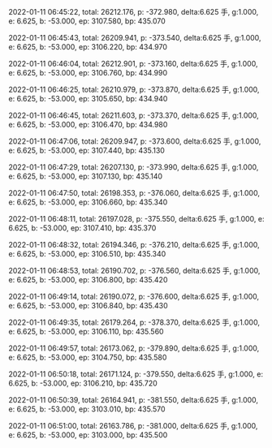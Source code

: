 2022-01-11 06:45:22, total: 26212.176, p: -372.980, delta:6.625 手, g:1.000, e: 6.625, b: -53.000, ep: 3107.580, bp: 435.070

2022-01-11 06:45:43, total: 26209.941, p: -373.540, delta:6.625 手, g:1.000, e: 6.625, b: -53.000, ep: 3106.220, bp: 434.970

2022-01-11 06:46:04, total: 26212.901, p: -373.160, delta:6.625 手, g:1.000, e: 6.625, b: -53.000, ep: 3106.760, bp: 434.990

2022-01-11 06:46:25, total: 26210.979, p: -373.870, delta:6.625 手, g:1.000, e: 6.625, b: -53.000, ep: 3105.650, bp: 434.940

2022-01-11 06:46:45, total: 26211.603, p: -373.370, delta:6.625 手, g:1.000, e: 6.625, b: -53.000, ep: 3106.470, bp: 434.980

2022-01-11 06:47:06, total: 26209.947, p: -373.600, delta:6.625 手, g:1.000, e: 6.625, b: -53.000, ep: 3107.440, bp: 435.130

2022-01-11 06:47:29, total: 26207.130, p: -373.990, delta:6.625 手, g:1.000, e: 6.625, b: -53.000, ep: 3107.130, bp: 435.140

2022-01-11 06:47:50, total: 26198.353, p: -376.060, delta:6.625 手, g:1.000, e: 6.625, b: -53.000, ep: 3106.660, bp: 435.340

2022-01-11 06:48:11, total: 26197.028, p: -375.550, delta:6.625 手, g:1.000, e: 6.625, b: -53.000, ep: 3107.410, bp: 435.370

2022-01-11 06:48:32, total: 26194.346, p: -376.210, delta:6.625 手, g:1.000, e: 6.625, b: -53.000, ep: 3106.510, bp: 435.340

2022-01-11 06:48:53, total: 26190.702, p: -376.560, delta:6.625 手, g:1.000, e: 6.625, b: -53.000, ep: 3106.800, bp: 435.420

2022-01-11 06:49:14, total: 26190.072, p: -376.600, delta:6.625 手, g:1.000, e: 6.625, b: -53.000, ep: 3106.840, bp: 435.430

2022-01-11 06:49:35, total: 26179.264, p: -378.370, delta:6.625 手, g:1.000, e: 6.625, b: -53.000, ep: 3106.110, bp: 435.560

2022-01-11 06:49:57, total: 26173.062, p: -379.890, delta:6.625 手, g:1.000, e: 6.625, b: -53.000, ep: 3104.750, bp: 435.580

2022-01-11 06:50:18, total: 26171.124, p: -379.550, delta:6.625 手, g:1.000, e: 6.625, b: -53.000, ep: 3106.210, bp: 435.720

2022-01-11 06:50:39, total: 26164.941, p: -381.550, delta:6.625 手, g:1.000, e: 6.625, b: -53.000, ep: 3103.010, bp: 435.570

2022-01-11 06:51:00, total: 26163.786, p: -381.000, delta:6.625 手, g:1.000, e: 6.625, b: -53.000, ep: 3103.000, bp: 435.500